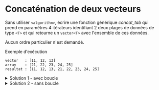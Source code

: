 # Concaténation de deux vecteurs

Sans utiliser `<algorithm>`, écrire une fonction générique *concat_tab* qui prend en paramètres 4 itérateurs identifiant 2 deux plages de données de type `<T>` et qui retourne un `vector<T>` avec l'ensemble de ces données.

Aucun ordre particulier n'est demandé.

Exemple d'exécution

~~~
vector   : [11, 12, 13]
array    : [21, 22, 23, 24, 25]
resultat : [11, 12, 13, 21, 22, 23, 24, 25]
~~~

<details>
<summary>Solution 1 - avec boucle</summary>

~~~cpp
#include <iostream>
#include <array>
#include <vector>
#include <span>

using namespace std;

template <typename T>
ostream& operator<< (ostream& os, span<T> s) {
   os << "[";
   for (size_t i=0; i<s.size(); ++i) {
      if (i) os << ", ";
      os << s[i];
   }
   return os << "]";
}

template<typename T, typename Iterator1, typename Iterator2>
vector<T> concat_tab(Iterator1 first1, Iterator1 last1,
                     Iterator2 first2, Iterator2 last2) {

   vector<T> v( distance(first1, last1) +
                distance(first2, last2)  );

   vector<int>::iterator it = v.begin();

   while(first1 != last1)
      *it++ = *first1++;

   while(first2 != last2)
      *it++ = *first2++;

   return v;
}

int main() {
   
   vector v {11, 12, 13};
   array  a {21, 22, 23, 24, 25};

   cout << "vector   : " << span<int>(v) << endl;
   cout << "array    : " << span<int>(a) << endl;

   vector r = concat_tab<int>(v.begin(), v.end(),
                              a.begin(), a.end());

   cout << "resultat : " << span<int>(r) << endl;
}
~~~

</details>

<details>
<summary>Solution 2 - sans boucle</summary>

~~~cpp
#include <iostream>
#include <array>
#include <vector>
#include <span>

using namespace std;

template <typename T>
ostream& operator<< (ostream& os, span<T> s) {
   os << "[";
   for (size_t i=0; i<s.size(); ++i) {
      if (i) os << ", ";
      os << s[i];
   }
   return os << "]";
}

template<typename T, typename Iterator1, typename Iterator2>
vector<T> concat_tab(Iterator1 first1, Iterator1 last1,
                     Iterator2 first2, Iterator2 last2) {
   vector<T> v;
   v.reserve(distance(first1, last1) +
             distance(first2, last2));
   v.insert(v.end(), first1, last1);
   v.insert(v.end(), first2, last2);
   return v;
}

int main() {

   vector v {11, 12, 13};
   array  a {21, 22, 23, 24, 25};

   cout << "vector   : " << span<int>(v) << endl;
   cout << "array    : " << span<int>(a) << endl;

   vector r = concat_tab<int>(v.begin(), v.end(),
                              a.begin(), a.end());

   cout << "resultat : " << span<int>(r) << endl;
}
~~~

</details>
